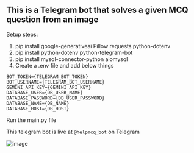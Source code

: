 ## This is a Telegram bot that solves a given MCQ question from an image

Setup steps:
1. pip install google-generativeai Pillow requests python-dotenv
2. pip install python-dotenv python-telegram-bot
3. pip install mysql-connector-python aiomysql
3. Create a .env file and add below things
```
BOT_TOKEN={TELEGRAM_BOT_TOKEN}
BOT_USERNAME={TELEGRAM_BOT_USERNAME}
GEMINI_API_KEY={GEMINI_API_KEY}
DATABASE_USER={DB_USER_NAME}
DATABASE_PASSWORD={DB_USER_PASSWORD}
DATABASE_NAME={DB_NAME}
DATABASE_HOST={DB_HOST}
```

Run the main.py file

This telegram bot is live at ```@helpmcq_bot``` on Telegram

![image](https://github.com/user-attachments/assets/95024214-ebcb-4c8f-ba71-5ce83d2d16c9)
